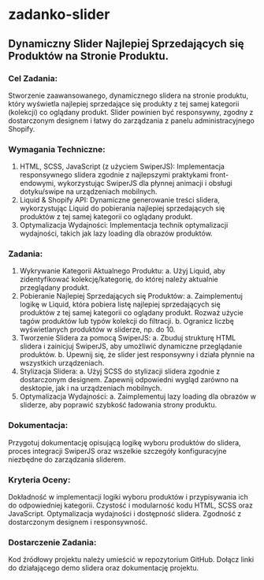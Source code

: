# zadanko-slider

## Dynamiczny Slider Najlepiej Sprzedających się Produktów na Stronie Produktu.

### Cel Zadania:
Stworzenie zaawansowanego, dynamicznego slidera na stronie produktu, który
wyświetla najlepiej sprzedające się produkty z tej samej kategorii (kolekcji) co
oglądany produkt. Slider powinien być responsywny, zgodny z dostarczonym
designem i łatwy do zarządzania z panelu administracyjnego Shopify.

### Wymagania Techniczne:
1. HTML, SCSS, JavaScript (z użyciem SwiperJS): Implementacja responsywnego slidera zgodnie z najlepszymi praktykami front-endowymi,
wykorzystując SwiperJS dla płynnej animacji i obsługi dotyku/swipe na urządzeniach mobilnych.
2. Liquid & Shopify API: Dynamiczne generowanie treści slidera, wykorzystując
Liquid do pobierania najlepiej sprzedających się produktów z tej samej kategorii co oglądany produkt.
3. Optymalizacja Wydajności: Implementacja technik optymalizacji wydajności, takich jak lazy loading dla obrazów produktów.

### Zadania:
1. Wykrywanie Kategorii Aktualnego Produktu:
a. Użyj Liquid, aby zidentyfikować kolekcję/kategorię, do której należy
aktualnie przeglądany produkt.
2. Pobieranie Najlepiej Sprzedających się Produktów:
a. Zaimplementuj logikę w Liquid, która pobiera listę najlepiej
sprzedających się produktów z tej samej kategorii co oglądany
produkt. Rozważ użycie tagów produktów lub typów kolekcji do
filtracji.
b. Ogranicz liczbę wyświetlanych produktów w sliderze, np. do 10.
3. Tworzenie Slidera za pomocą SwiperJS:
a. Zbuduj strukturę HTML slidera i zainicjuj SwiperJS, aby umożliwić
dynamiczne przeglądanie produktów.
b. Upewnij się, że slider jest responsywny i działa płynnie na wszystkich
urządzeniach.
4. Stylizacja Slidera:
a. Użyj SCSS do stylizacji slidera zgodnie z dostarczonym designem.
Zapewnij odpowiedni wygląd zarówno na desktopie, jak i na
urządzeniach mobilnych.
5. Optymalizacja Wydajności:
a. Zaimplementuj lazy loading dla obrazów w sliderze, aby poprawić
szybkość ładowania strony produktu.

### Dokumentacja:
Przygotuj dokumentację opisującą logikę wyboru produktów do slidera, proces
integracji SwiperJS oraz wszelkie szczegóły konfiguracyjne niezbędne do
zarządzania sliderem.

### Kryteria Oceny:
Dokładność w implementacji logiki wyboru produktów i przypisywania ich do
odpowiedniej kategorii.
Czystość i modularność kodu HTML, SCSS oraz JavaScript.
Optymalizacja wydajności i dostępność slidera.
Zgodność z dostarczonym designem i responsywność.

### Dostarczenie Zadania:
Kod źródłowy projektu należy umieścić w repozytorium GitHub.
Dołącz linki do działającego demo slidera oraz dokumentację projektu.